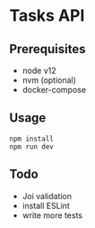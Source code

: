 # Tasks API

## Prerequisites

* node v12
* nvm (optional)
* docker-compose 

## Usage

```
npm install
npm run dev
```

## Todo

* Joi validation
* install ESLint
* write more tests
